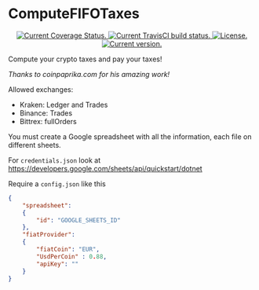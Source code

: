 # ComputeFIFOTaxes

<p align="center">
  <a href="https://coveralls.io/github/shargon/ComputeFIFOTaxes?branch=master">
    <img src="https://coveralls.io/repos/github/shargon/ComputeFIFOTaxes/badge.svg?branch=master" alt="Current Coverage Status." />
  </a>
  <a href="https://travis-ci.org/shargon/ComputeFIFOTaxes">
    <img src="https://travis-ci.org/shargon/ComputeFIFOTaxes.svg?branch=master" alt="Current TravisCI build status.">
  </a>
  <a href="https://github.com/shargon/ComputeFIFOTaxes/blob/master/LICENSE">
    <img src="https://img.shields.io/badge/license-MIT-blue.svg" alt="License.">
  </a>
  <a href="https://github.com/shargon/ComputeFIFOTaxes/releases">
    <img src="https://badge.fury.io/gh/shargon%2FComputeFIFOTaxes.svg" alt="Current version.">
  </a>
</p>

Compute your crypto taxes and pay your taxes!

*Thanks to coinpaprika.com for his amazing work!*

Allowed exchanges:

- Kraken: Ledger and Trades
- Binance: Trades
- Bittrex: fullOrders

You must create a Google spreadsheet with all the information, each file on different sheets.

For `credentials.json` look at https://developers.google.com/sheets/api/quickstart/dotnet

Require a `config.json` like this

```json
{
    "spreadsheet":
    {
        "id": "GOOGLE_SHEETS_ID"
    },
    "fiatProvider":
    {
        "fiatCoin": "EUR",
        "UsdPerCoin" : 0.88,
        "apiKey": ""
    }
}
```
